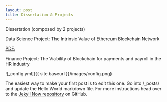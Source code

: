 ```yaml
---
layout: post
title: Dissertation & Projects
---
```


Dissertation (composed by 2 projects) 

Data Science Project: The Intrinsic Value of Ethereum Blockchain Network 

<a href="J100x.github.io/images/The Intrinsic Value of Ethereum Blockchain Network.pdf" target="_blank">PDF.</a>

Finance Project: The Viability of Blockchain for payments and payroll in the HR industry 

![_config.yml]({{ site.baseurl }}/images/config.png)

The easiest way to make your first post is to edit this one. Go into /_posts/ and update the Hello World markdown file. For more instructions head over to the [Jekyll Now repository](https://github.com/barryclark/jekyll-now) on GitHub.
